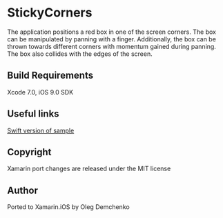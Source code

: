 StickyCorners
==============

The application positions a red box in one of the screen corners. The box can be manipulated by panning with a finger. Additionally, the box can be thrown towards different corners with momentum gained during panning. The box also collides with the edges of the screen.

Build Requirements
------------------

Xcode 7.0, iOS 9.0 SDK

Useful links
-------------

[Swift version of sample](https://developer.apple.com/library/prerelease/ios/samplecode/StickyCorners/Introduction/Intro.html#//apple_ref/doc/uid/TP40016189-Intro-DontLinkElementID_2)

Copyright
--------

Xamarin port changes are released under the MIT license

Author
------ 

Ported to Xamarin.iOS by Oleg Demchenko
